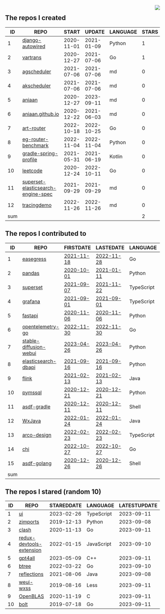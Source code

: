 <img align="right" src="https://github-readme-stats.vercel.app/api?username=aniaan&show_icons=true&icon_color=805AD5&text_color=718096&bg_color=ffffff&hide_title=true" />


<!--START_SECTION:my_github-->
## The repos I created
| ID  |                                                REPO                                                |   START    |   UPDATE   | LANGUAGE | STARS |
|-----|----------------------------------------------------------------------------------------------------|------------|------------|----------|-------|
|   1 | [django-autowired](https://github.com/aniaan/django-autowired)                                     | 2020-11-01 | 2021-01-09 | Python   |     1 |
|   2 | [vartrans](https://github.com/aniaan/vartrans)                                                     | 2020-12-27 | 2021-07-06 | Go       |     1 |
|   3 | [agscheduler](https://github.com/aniaan/agscheduler)                                               | 2021-07-06 | 2021-07-06 | md       |     0 |
|   4 | [akscheduler](https://github.com/aniaan/akscheduler)                                               | 2021-07-06 | 2021-07-06 | md       |     0 |
|   5 | [aniaan](https://github.com/aniaan/aniaan)                                                         | 2020-12-27 | 2023-09-11 | md       |     0 |
|   6 | [aniaan.github.io](https://github.com/aniaan/aniaan.github.io)                                     | 2020-12-22 | 2021-06-03 | md       |     0 |
|   7 | [art-router](https://github.com/aniaan/art-router)                                                 | 2022-10-18 | 2022-10-25 | Go       |     0 |
|   8 | [eg-router-benchmark](https://github.com/aniaan/eg-router-benchmark)                               | 2022-11-04 | 2022-11-04 | Python   |     0 |
|   9 | [gradle-spring-profile](https://github.com/aniaan/gradle-spring-profile)                           | 2021-05-31 | 2021-06-19 | Kotlin   |     0 |
|  10 | [leetcode](https://github.com/aniaan/leetcode)                                                     | 2020-12-24 | 2022-10-11 | Go       |     0 |
|  11 | [superset-elasticsearch-engine-spec](https://github.com/aniaan/superset-elasticsearch-engine-spec) | 2021-09-29 | 2021-09-29 | md       |     0 |
|  12 | [tracingdemo](https://github.com/aniaan/tracingdemo)                                               | 2022-11-26 | 2022-11-26 | md       |     0 |
| sum |                                                                                                    |            |            |          |     2 |

## The repos I contributed to
| ID  |                                       REPO                                        |                                    FIRSTDATE                                    |                                    LASTEDATE                                    |  LANGUAGE  |                                           PRCOUNT                                            |
|-----|-----------------------------------------------------------------------------------|---------------------------------------------------------------------------------|---------------------------------------------------------------------------------|------------|----------------------------------------------------------------------------------------------|
|   1 | [easegress](https://github.com/megaease/easegress)                                | [2021-11-18](https://github.com/megaease/easegress/pull/378)                    | [2022-11-28](https://github.com/megaease/easegress/pull/860)                    | Go         | [12](https://github.com/megaease/easegress/pulls?q=is%3Apr+author%3Aaniaan)                  |
|   2 | [pandas](https://github.com/pandas-dev/pandas)                                    | [2020-10-01](https://github.com/pandas-dev/pandas/pull/36767)                   | [2021-01-11](https://github.com/pandas-dev/pandas/pull/39109)                   | Python     | [7](https://github.com/pandas-dev/pandas/pulls?q=is%3Apr+author%3Aaniaan)                    |
|   3 | [superset](https://github.com/apache/superset)                                    | [2021-09-07](https://github.com/apache/superset/pull/16624)                     | [2021-11-22](https://github.com/apache/superset/pull/17502)                     | TypeScript | [3](https://github.com/apache/superset/pulls?q=is%3Apr+author%3Aaniaan)                      |
|   4 | [grafana](https://github.com/grafana/grafana)                                     | [2021-09-01](https://github.com/grafana/grafana/pull/38789)                     | [2021-09-01](https://github.com/grafana/grafana/pull/38789)                     | TypeScript | [2](https://github.com/grafana/grafana/pulls?q=is%3Apr+author%3Aaniaan)                      |
|   5 | [fastapi](https://github.com/tiangolo/fastapi)                                    | [2020-11-06](https://github.com/tiangolo/fastapi/pull/2307)                     | [2020-11-06](https://github.com/tiangolo/fastapi/pull/2307)                     | Python     | [2](https://github.com/tiangolo/fastapi/pulls?q=is%3Apr+author%3Aaniaan)                     |
|   6 | [opentelemetry-go](https://github.com/open-telemetry/opentelemetry-go)            | [2022-11-30](https://github.com/open-telemetry/opentelemetry-go/pull/3500)      | [2022-11-30](https://github.com/open-telemetry/opentelemetry-go/pull/3500)      | Go         | [1](https://github.com/open-telemetry/opentelemetry-go/pulls?q=is%3Apr+author%3Aaniaan)      |
|   7 | [stable-diffusion-webui](https://github.com/AUTOMATIC1111/stable-diffusion-webui) | [2023-04-26](https://github.com/AUTOMATIC1111/stable-diffusion-webui/pull/9884) | [2023-04-26](https://github.com/AUTOMATIC1111/stable-diffusion-webui/pull/9884) | Python     | [1](https://github.com/AUTOMATIC1111/stable-diffusion-webui/pulls?q=is%3Apr+author%3Aaniaan) |
|   8 | [elasticsearch-dbapi](https://github.com/preset-io/elasticsearch-dbapi)           | [2021-09-16](https://github.com/preset-io/elasticsearch-dbapi/pull/69)          | [2021-09-16](https://github.com/preset-io/elasticsearch-dbapi/pull/69)          | Python     | [1](https://github.com/preset-io/elasticsearch-dbapi/pulls?q=is%3Apr+author%3Aaniaan)        |
|   9 | [flink](https://github.com/apache/flink)                                          | [2021-02-13](https://github.com/apache/flink/pull/14937)                        | [2021-02-13](https://github.com/apache/flink/pull/14937)                        | Java       | [1](https://github.com/apache/flink/pulls?q=is%3Apr+author%3Aaniaan)                         |
|  10 | [pymssql](https://github.com/pymssql/pymssql)                                     | [2020-12-21](https://github.com/pymssql/pymssql/pull/694)                       | [2020-12-21](https://github.com/pymssql/pymssql/pull/694)                       | Python     | [1](https://github.com/pymssql/pymssql/pulls?q=is%3Apr+author%3Aaniaan)                      |
|  11 | [asdf-gradle](https://github.com/rfrancis/asdf-gradle)                            | [2020-12-11](https://github.com/rfrancis/asdf-gradle/pull/4)                    | [2020-12-11](https://github.com/rfrancis/asdf-gradle/pull/4)                    | Shell      | [1](https://github.com/rfrancis/asdf-gradle/pulls?q=is%3Apr+author%3Aaniaan)                 |
|  12 | [WxJava](https://github.com/Wechat-Group/WxJava)                                  | [2022-01-24](https://github.com/Wechat-Group/WxJava/pull/2519)                  | [2022-01-24](https://github.com/Wechat-Group/WxJava/pull/2519)                  | Java       | [1](https://github.com/Wechat-Group/WxJava/pulls?q=is%3Apr+author%3Aaniaan)                  |
|  13 | [arco-design](https://github.com/arco-design/arco-design)                         | [2022-02-23](https://github.com/arco-design/arco-design/pull/577)               | [2022-02-23](https://github.com/arco-design/arco-design/pull/577)               | TypeScript | [1](https://github.com/arco-design/arco-design/pulls?q=is%3Apr+author%3Aaniaan)              |
|  14 | [chi](https://github.com/go-chi/chi)                                              | [2022-10-27](https://github.com/go-chi/chi/pull/757)                            | [2022-10-27](https://github.com/go-chi/chi/pull/757)                            | Go         | [1](https://github.com/go-chi/chi/pulls?q=is%3Apr+author%3Aaniaan)                           |
|  15 | [asdf-golang](https://github.com/asdf-community/asdf-golang)                      | [2020-12-26](https://github.com/asdf-community/asdf-golang/pull/44)             | [2020-12-26](https://github.com/asdf-community/asdf-golang/pull/44)             | Shell      | [1](https://github.com/asdf-community/asdf-golang/pulls?q=is%3Apr+author%3Aaniaan)           |
| sum |                                                                                   |                                                                                 |                                                                                 |            |                                                                                           36 |

## The repos I stared (random 10)
| ID |                                        REPO                                        | STAREDDATE |  LANGUAGE  | LATESTUPDATE |
|----|------------------------------------------------------------------------------------|------------|------------|--------------|
|  1 | [ui](https://github.com/shadcn-ui/ui)                                              | 2023-02-26 | TypeScript | 2023-09-11   |
|  2 | [zimports](https://github.com/sqlalchemyorg/zimports)                              | 2019-12-13 | Python     | 2023-09-08   |
|  3 | [clash](https://github.com/Dreamacro/clash)                                        | 2020-11-13 | Go         | 2023-09-11   |
|  4 | [redux-devtools-extension](https://github.com/zalmoxisus/redux-devtools-extension) | 2022-01-15 | JavaScript | 2023-09-10   |
|  5 | [gpt4all](https://github.com/nomic-ai/gpt4all)                                     | 2023-05-09 | C++        | 2023-09-11   |
|  6 | [btree](https://github.com/google/btree)                                           | 2022-03-22 | Go         | 2023-09-10   |
|  7 | [reflections](https://github.com/ronmamo/reflections)                              | 2021-08-06 | Java       | 2023-09-08   |
|  8 | [weui-wxss](https://github.com/Tencent/weui-wxss)                                  | 2019-08-16 | Less       | 2023-09-11   |
|  9 | [OpenBLAS](https://github.com/xianyi/OpenBLAS)                                     | 2020-11-19 | C          | 2023-09-11   |
| 10 | [bolt](https://github.com/boltdb/bolt)                                             | 2019-07-18 | Go         | 2023-09-11   |

<!--END_SECTION:my_github-->
